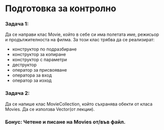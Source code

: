 # Подготовка за контролно
### Задача 1:
Да се направи клас Мovie, който в себе си има полетата име, режисьор и продължителноста на филма. За този клас трябва да се реализират:
   * конструктор по подразбиране
   * конструктор за копиране
   * конструктор с параметри 
   * деструктор 
   * оператор за присвояване
   * оператора за вход
   * оператор за изход
### Задача 2:
Да се напише клас MovieCollection, който съхранява обекти от класа Movies. Да се използва Vector(от лекции).

### Бонус: Четене и писане на Movies от/във файл.
